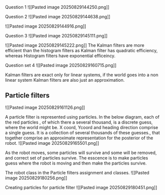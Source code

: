 Question 1
![[Pasted image 20250829144250.png]]


Question 2
![[Pasted image 20250829144638.png]]

![[Pasted image 20250829144916.png]]

Question 3
![[Pasted image 20250829145111.png]]

![[Pasted image 20250829145222.png]]
The Kalman filters are more efficient than the histogram filters as Kalman filter has quadratic efficiency, whereas Histogram filters have exponential efficeincy.

Question set 4
![[Pasted image 20250829160715.png]]

Kalman filters are exact only for linear systems, if the world goes into a non linear system Kalman filters are also just an approximation.

## Particle filters

![[Pasted image 20250829161126.png]]

A particle filter is represented using particles. In the below diagram, each of the red particles , of which there a several thousand, is a discrete guess, where the world might be. X coord, Ycoord and heading direction comprise a single guess. It is a collection of several thousands of these guesses., that together comprise an approximate representation for the posterior of the robot.
![[Pasted image 20250829165501.png]]

As the robot moves, some particles will survive and some will be removed, and correct set of particles survive. The esscence is to make particles guess where the robot is moving and then make the particles survive.

The robot class in the Particle filters assignment and classes.
![[Pasted image 20250829180256.png]]

Creating particles for particle filter
![[Pasted image 20250829180451.png]]

